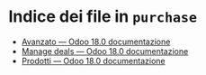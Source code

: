 # Indice dei file in `purchase`

- [Avanzato — Odoo 18.0 documentazione](./advanced.md)
- [Manage deals — Odoo 18.0 documentazione](./manage_deals.md)
- [Prodotti — Odoo 18.0 documentazione](./products.md)
